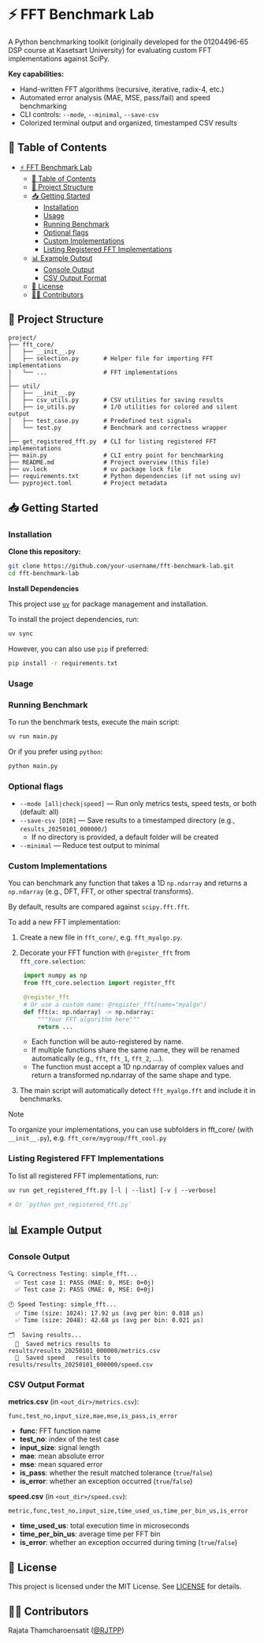 # ⚡ FFT Benchmark Lab

A Python benchmarking toolkit (originally developed for the 01204496-65 DSP course at Kasetsart University) for evaluating custom FFT implementations against SciPy.  

**Key capabilities:**
- Hand-written FFT algorithms (recursive, iterative, radix-4, etc.)  
- Automated error analysis (MAE, MSE, pass/fail) and speed benchmarking  
- CLI controls: `--mode`, `--minimal`, `--save-csv`  
- Colorized terminal output and organized, timestamped CSV results  

## 📜 Table of Contents

- [⚡ FFT Benchmark Lab](#-fft-benchmark-lab)
  - [📜 Table of Contents](#-table-of-contents)
  - [📂 Project Structure](#-project-structure)
  - [📥 Getting Started](#-getting-started)
    - [Installation](#installation)
    - [Usage](#usage)
    - [Running Benchmark](#running-benchmark)
    - [Optional flags](#optional-flags)
    - [Custom Implementations](#custom-implementations)
    - [Listing Registered FFT Implementations](#listing-registered-fft-implementations)
  - [📊 Example Output](#-example-output)
    - [Console Output](#console-output)
    - [CSV Output Format](#csv-output-format)
  - [📄 License](#-license)
  - [🧑‍💻 Contributors](#-contributors)


## 📂 Project Structure

```
project/
├── fft_core/
│   ├── __init__.py
│   ├── selection.py       # Helper file for importing FFT implementations
│   └── ...                # FFT implementations
│
├── util/
│   ├── __init__.py
│   ├── csv_utils.py       # CSV utilities for saving results
│   ├── io_utils.py        # I/O utilities for colored and silent output
│   ├── test_case.py       # Predefined test signals
│   └── test.py            # Benchmark and correctness wrapper
│
├── get_registered_fft.py  # CLI for listing registered FFT implementations
├── main.py                # CLI entry point for benchmarking
├── README.md              # Project overview (this file)
├── uv.lock                # uv package lock file
├── requirements.txt       # Python dependencies (if not using uv)
└── pyproject.toml         # Project metadata
```

## 📥 Getting Started


### Installation

**Clone this repository:**

```bash
git clone https://github.com/your-username/fft-benchmark-lab.git
cd fft-benchmark-lab
```

**Install Dependencies**

This project use [`uv`](https://github.com/astral-sh/uv) for package management and installation.

To install the project dependencies, run:

```bash
uv sync
```

However, you can also use `pip` if preferred:

```bash
pip install -r requirements.txt
```


### Usage

### Running Benchmark

To run the benchmark tests, execute the main script:

```bash
uv run main.py
```

Or if you prefer using `python`:

```bash
python main.py
```

### Optional flags

- `--mode [all|check|speed]` — Run only metrics tests, speed tests, or both (default: all)
- `--save-csv [DIR]` — Save results to a timestamped directory (e.g., `results_20250101_000000/`)
  - If no directory is provided, a default folder will be created
- `--minimal` — Reduce test output to minimal


### Custom Implementations

You can benchmark any function that takes a 1D `np.ndarray` and returns a `np.ndarray` (e.g., DFT, FFT, or other spectral transforms). 

By default, results are compared against `scipy.fft.fft`.

To add a new FFT implementation:

1. Create a new file in `fft_core/`, e.g. `fft_myalgo.py`.
2. Decorate your FFT function with `@register_fft` from `fft_core.selection`:
   ```python
    import numpy as np
    from fft_core.selection import register_fft

    @register_fft
    # Or use a custom name: @register_fft(name="myalgo")
    def fft(x: np.ndarray) -> np.ndarray:
        """Your FFT algorithm here"""
        return ...
   ```
    - Each function will be auto-registered by name.
    - If multiple functions share the same name, they will be renamed automatically (e.g., `fft`, `fft_1`, `fft_2`, …).
    - The function must accept a 1D np.ndarray of complex values and return a transformed np.ndarray of the same shape and type.

3. The main script will automatically detect `fft_myalgo.fft` and include it in benchmarks.

> [!NOTE]
> To organize your implementations, you can use subfolders in fft_core/ (with `__init__.py`), e.g. `fft_core/mygroup/fft_cool.py`

### Listing Registered FFT Implementations

To list all registered FFT implementations, run:

```bash
uv run get_registered_fft.py [-l | --list] [-v | --verbose]

# Or `python get_registered_fft.py`
```

## 📊 Example Output

### Console Output

```
🔍 Correctness Testing: simple_fft...
  ✅ Test case 1: PASS (MAE: 0, MSE: 0+0j)
  ✅ Test case 2: PASS (MAE: 0, MSE: 0+0j)

🕐 Speed Testing: simple_fft...
  ✅ Time (size: 1024): 17.92 µs (avg per bin: 0.018 µs)
  ✅ Time (size: 2048): 42.68 µs (avg per bin: 0.021 µs)

🗂️  Saving results...
  💾  Saved metrics results to results/results_20250101_000000/metrics.csv
  💾  Saved speed   results to results/results_20250101_000000/speed.csv
```

<!-- TODO: Update this section -->
### CSV Output Format

**metrics.csv** (in `<out_dir>/metrics.csv`):

```csv
func,test_no,input_size,mae,mse,is_pass,is_error
```

- **func**: FFT function name  
- **test_no**: index of the test case  
- **input_size**: signal length  
- **mae**: mean absolute error  
- **mse**: mean squared error  
- **is_pass**: whether the result matched tolerance (`true`/`false`)  
- **is_error**: whether an exception occurred (`true`/`false`)  

**speed.csv** (in `<out_dir>/speed.csv`):

```csv
metric,func,test_no,input_size,time_used_us,time_per_bin_us,is_error
```

- **time_used_us**: total execution time in microseconds  
- **time_per_bin_us**: average time per FFT bin  
- **is_error**: whether an exception occurred during timing (`true`/`false`)  


## 📄 License

This project is licensed under the MIT License. See [LICENSE](LICENSE) for details.

## 🧑‍💻 Contributors

Rajata Thamcharoensatit ([@RJTPP](https://github.com/RJTPP))
